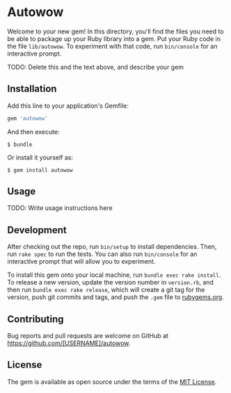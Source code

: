 # Autowow

Welcome to your new gem! In this directory, you'll find the files you need to be able to package up your Ruby library into a gem. Put your Ruby code in the file `lib/autowow`. To experiment with that code, run `bin/console` for an interactive prompt.

TODO: Delete this and the text above, and describe your gem

## Installation

Add this line to your application's Gemfile:

```ruby
gem 'autowow'
```

And then execute:

    $ bundle

Or install it yourself as:

    $ gem install autowow

## Usage

TODO: Write usage instructions here

## Development

After checking out the repo, run `bin/setup` to install dependencies. Then, run `rake spec` to run the tests. You can also run `bin/console` for an interactive prompt that will allow you to experiment.

To install this gem onto your local machine, run `bundle exec rake install`. To release a new version, update the version number in `version.rb`, and then run `bundle exec rake release`, which will create a git tag for the version, push git commits and tags, and push the `.gem` file to [rubygems.org](https://rubygems.org).

## Contributing

Bug reports and pull requests are welcome on GitHub at https://github.com/[USERNAME]/autowow.

## License

The gem is available as open source under the terms of the [MIT License](http://opensource.org/licenses/MIT).
